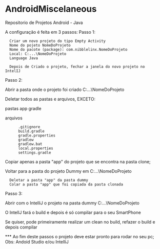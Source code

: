# AndroidMiscelaneous
Repositorio de Projetos Android - Java

A configuração é feita em 3 passos:
Passo 1:
        
      Criar um novo projeto do tipo Empty Activity      
      Nome do pojeto NomeDoProjeto
      Nome do pacote (package): com.nibblelinx.NomeDoProjeto
      Local: C:...\NomeDoProjeto
      Language Java

      Depois de Criado o projeto, fechar a janela do novo projeto no IntelIJ
Passo 2:       
      
Abrir a pasta onde o projeto foi criado C:...\NomeDoProjeto
        
Deletar todos as pastas e arquivos, EXCETO:

pastas
          app
          gradle

arquivos

          .gitignore
          build.gradle
          gradle.properties
          gradlew
          gradlew.bat
          local.properties
          settings.gradle     
      
Copiar apenas a pasta "app" do projeto que se encontra na pasta clone;
      
Voltar para a pasta do projeto Dummy em C:...\NomeDoProjeto
        
      Deletar a pasta "app" da pasta dummy       
      Colar a pasta "app" que foi copiada da pasta clonada
Passo 3:      
      
Abrir com o IntelliJ o projeto na pasta dummy C:...\NomeDoProjeto
      
O IntelIJ fará o build e depois é só compilar para o seu SmartPhone
           
Se quiser, pode primeiramente realizar um clean no build, refazer o build e depois compilar

*** Ao fim deste passos o projeto deve estar pronto para rodar no seu pc;
Obs: Andoid Studio e/ou IntelliJ
